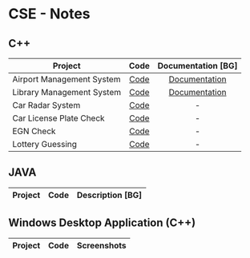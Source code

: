 # CSE - Notes
## C++ 

| Project                         | Code                     | Documentation [BG]  |
| ------------------------------- |:------------------------:| :------------------:|
| Airport Management System       | [Code](FINAL/FINAL/Source.cpp)      | [Documentation](Documentation.pdf)     |
| Library Management System       | [Code](Library.cpp)      | [Documentation](Semester_Project.pdf)     |
| Car Radar System                | [Code](Radar.cpp)        |          -          |
| Car License Plate Check         | [Code](LicensePlate.cpp) |          -          |
| EGN Check                       | [Code](EGN.cpp)          |          -          |
| Lottery Guessing                | [Code](Lottery.cpp)      |          -          |


## JAVA 

| Project                         | Code                     | Description [BG]    |
| ------------------------------- |:------------------------:| :------------------:|


## Windows Desktop Application (C++)

| Project                         | Code                     | Screenshots         |
| ------------------------------- |:------------------------:| :------------------:|
